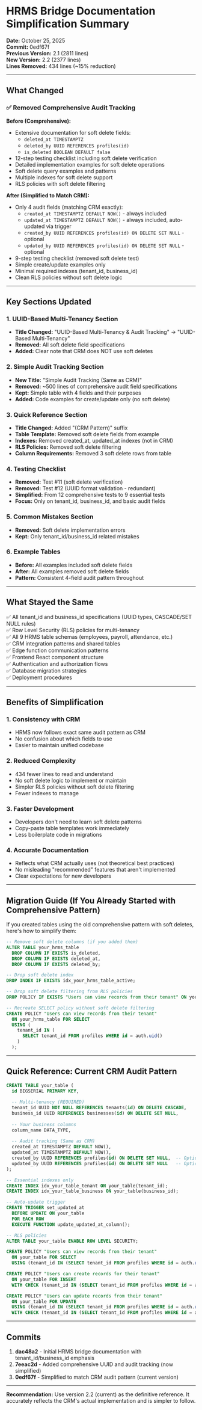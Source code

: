 # HRMS Bridge Documentation Simplification Summary

**Date:** October 25, 2025  
**Commit:** 0edf67f  
**Previous Version:** 2.1 (2811 lines)  
**New Version:** 2.2 (2377 lines)  
**Lines Removed:** 434 lines (~15% reduction)

---

## What Changed

### ✅ Removed Comprehensive Audit Tracking

**Before (Comprehensive):**
- Extensive documentation for soft delete fields:
  - `deleted_at TIMESTAMPTZ`
  - `deleted_by UUID REFERENCES profiles(id)`
  - `is_deleted BOOLEAN DEFAULT false`
- 12-step testing checklist including soft delete verification
- Detailed implementation examples for soft delete operations
- Soft delete query examples and patterns
- Multiple indexes for soft delete support
- RLS policies with soft delete filtering

**After (Simplified to Match CRM):**
- Only 4 audit fields (matching CRM exactly):
  - `created_at TIMESTAMPTZ DEFAULT NOW()` - always included
  - `updated_at TIMESTAMPTZ DEFAULT NOW()` - always included, auto-updated via trigger
  - `created_by UUID REFERENCES profiles(id) ON DELETE SET NULL` - optional
  - `updated_by UUID REFERENCES profiles(id) ON DELETE SET NULL` - optional
- 9-step testing checklist (removed soft delete test)
- Simple create/update examples only
- Minimal required indexes (tenant_id, business_id)
- Clean RLS policies without soft delete logic

---

## Key Sections Updated

### 1. UUID-Based Multi-Tenancy Section
- **Title Changed:** "UUID-Based Multi-Tenancy & Audit Tracking" → "UUID-Based Multi-Tenancy"
- **Removed:** All soft delete field specifications
- **Added:** Clear note that CRM does NOT use soft deletes

### 2. Simple Audit Tracking Section
- **New Title:** "Simple Audit Tracking (Same as CRM)"
- **Removed:** ~500 lines of comprehensive audit field specifications
- **Kept:** Simple table with 4 fields and their purposes
- **Added:** Code examples for create/update only (no soft delete)

### 3. Quick Reference Section
- **Title Changed:** Added "(CRM Pattern)" suffix
- **Table Template:** Removed soft delete fields from example
- **Indexes:** Removed created_at, updated_at indexes (not in CRM)
- **RLS Policies:** Removed soft delete filtering
- **Column Requirements:** Removed 3 soft delete rows from table

### 4. Testing Checklist
- **Removed:** Test #11 (soft delete verification)
- **Removed:** Test #12 (UUID format validation - redundant)
- **Simplified:** From 12 comprehensive tests to 9 essential tests
- **Focus:** Only on tenant_id, business_id, and basic audit fields

### 5. Common Mistakes Section
- **Removed:** Soft delete implementation errors
- **Kept:** Only tenant_id/business_id related mistakes

### 6. Example Tables
- **Before:** All examples included soft delete fields
- **After:** All examples removed soft delete fields
- **Pattern:** Consistent 4-field audit pattern throughout

---

## What Stayed the Same

✅ All tenant_id and business_id specifications (UUID types, CASCADE/SET NULL rules)  
✅ Row Level Security (RLS) policies for multi-tenancy  
✅ All 9 HRMS table schemas (employees, payroll, attendance, etc.)  
✅ CRM integration patterns and shared tables  
✅ Edge function communication patterns  
✅ Frontend React component structure  
✅ Authentication and authorization flows  
✅ Database migration strategies  
✅ Deployment procedures  

---

## Benefits of Simplification

### 1. **Consistency with CRM**
- HRMS now follows exact same audit pattern as CRM
- No confusion about which fields to use
- Easier to maintain unified codebase

### 2. **Reduced Complexity**
- 434 fewer lines to read and understand
- No soft delete logic to implement or maintain
- Simpler RLS policies without soft delete filtering
- Fewer indexes to manage

### 3. **Faster Development**
- Developers don't need to learn soft delete patterns
- Copy-paste table templates work immediately
- Less boilerplate code in migrations

### 4. **Accurate Documentation**
- Reflects what CRM actually uses (not theoretical best practices)
- No misleading "recommended" features that aren't implemented
- Clear expectations for new developers

---

## Migration Guide (If You Already Started with Comprehensive Pattern)

If you created tables using the old comprehensive pattern with soft deletes, here's how to simplify them:

```sql
-- Remove soft delete columns (if you added them)
ALTER TABLE your_hrms_table 
  DROP COLUMN IF EXISTS is_deleted,
  DROP COLUMN IF EXISTS deleted_at,
  DROP COLUMN IF EXISTS deleted_by;

-- Drop soft delete index
DROP INDEX IF EXISTS idx_your_hrms_table_active;

-- Drop soft delete filtering from RLS policies
DROP POLICY IF EXISTS "Users can view records from their tenant" ON your_hrms_table;

-- Recreate SELECT policy without soft delete filtering
CREATE POLICY "Users can view records from their tenant"
  ON your_hrms_table FOR SELECT
  USING (
    tenant_id IN (
      SELECT tenant_id FROM profiles WHERE id = auth.uid()
    )
  );
```

---

## Quick Reference: Current CRM Audit Pattern

```sql
CREATE TABLE your_table (
  id BIGSERIAL PRIMARY KEY,
  
  -- Multi-tenancy (REQUIRED)
  tenant_id UUID NOT NULL REFERENCES tenants(id) ON DELETE CASCADE,
  business_id UUID REFERENCES businesses(id) ON DELETE SET NULL,
  
  -- Your business columns
  column_name DATA_TYPE,
  
  -- Audit tracking (Same as CRM)
  created_at TIMESTAMPTZ DEFAULT NOW(),
  updated_at TIMESTAMPTZ DEFAULT NOW(),
  created_by UUID REFERENCES profiles(id) ON DELETE SET NULL,  -- Optional
  updated_by UUID REFERENCES profiles(id) ON DELETE SET NULL   -- Optional
);

-- Essential indexes only
CREATE INDEX idx_your_table_tenant ON your_table(tenant_id);
CREATE INDEX idx_your_table_business ON your_table(business_id);

-- Auto-update trigger
CREATE TRIGGER set_updated_at
  BEFORE UPDATE ON your_table
  FOR EACH ROW
  EXECUTE FUNCTION update_updated_at_column();

-- RLS policies
ALTER TABLE your_table ENABLE ROW LEVEL SECURITY;

CREATE POLICY "Users can view records from their tenant"
  ON your_table FOR SELECT
  USING (tenant_id IN (SELECT tenant_id FROM profiles WHERE id = auth.uid()));

CREATE POLICY "Users can create records for their tenant"
  ON your_table FOR INSERT
  WITH CHECK (tenant_id IN (SELECT tenant_id FROM profiles WHERE id = auth.uid()));

CREATE POLICY "Users can update records from their tenant"
  ON your_table FOR UPDATE
  USING (tenant_id IN (SELECT tenant_id FROM profiles WHERE id = auth.uid()))
  WITH CHECK (tenant_id IN (SELECT tenant_id FROM profiles WHERE id = auth.uid()));
```

---

## Commits

1. **dac48a2** - Initial HRMS bridge documentation with tenant_id/business_id emphasis
2. **7eeac2d** - Added comprehensive UUID and audit tracking (now simplified)
3. **0edf67f** - Simplified to match CRM audit pattern (current version)

---

**Recommendation:** Use version 2.2 (current) as the definitive reference. It accurately reflects the CRM's actual implementation and is simpler to follow.
